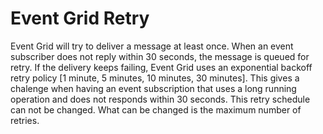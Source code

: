 # Event Grid Retry
Event Grid will try to deliver a message at least once. When an event subscriber does not reply within 30 seconds, the message is queued for retry. If the delivery keeps failing, Event Grid uses an exponential backoff retry policy [1 minute, 5 minutes, 10 minutes, 30 minutes]. This gives a chalenge when having an event subscription that uses a long running operation and does not responds within 30 seconds. 
This retry schedule can not be changed. What can be changed is the maximum number of retries.
